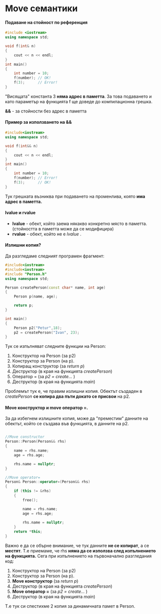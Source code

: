 # Move семантики
#### Подаване на стойност по референция
```c++
#include <iostream>
using namespace std;

void f(int& n)
{
	cout << n << endl;
}
int main()
{
	int number = 10;
	f(number); // OK!
	f(3);      // Error!
}
 ```
"Висящата" константа 3 **няма адрес в паметта**. За това подаването и като параметър на функцията f ще доведе до компилационна грешка. 

**&&** - за стойности без адрес в паметта
#### Пример за използването на &&
```c++
#include<iostream>
using namespace std;

void f(int&& n)
{
	cout << n << endl;
}
int main()
{
	int number = 10;
	f(number); // Error!
	f(3);      // OK!
}
 ```
Тук грешката възниква при подаването на променлива, която **има адрес в паметта.**
#### lvalue и rvalue

 - **lvalue** - обект, който заема някакво конкретно място в паметта. (стойността в паметта може да се модифицира)
 - **rvalue** - обект, който не е  *lvalue* .

#### Излишни копия?
Да разгледаме следният програмен фрагмент:
 
```c++
#include<iostream>
#include<iostream>
#include "Person.h"
using namespace std;

Person createPerson(const char* name, int age)
{
	Person p(name, age);

	return p;
}

int main()
{
	Person p2("Petur",18);
	p2 = createPerson("Ivan", 23);
}
 ```
Тук се изпълняват следните функции на Person:

 1. Конструктор на Person (за p2)
 2. Конструктор за Person (на p).
 3. Копиращ конструктор (за *return p*)
 4. Деструктор (в края на функцията *createPerson*)
 5. Оператор = (за *p2 = create...* )   
 6. Деструктор (в края на функцията *main*)

Проблемът тук е, че правим излишни копия.  Обектът създаден в *createPerson* **се копира два пъти докато се присвои** на p2.
#### Move конструктор и move оператор =.
За да избегнем излишните копия, може да "преместим" данните на обектът, който се създава във функцията, в данните на p2.
```c++

//Move constructor
Person::Person(Person&& rhs)
{
	name = rhs.name;
	age = rhs.age;

	rhs.name = nullptr;
}

//Move operator=
Person& Person::operator=(Person&& rhs)
{
	if (this != &rhs)
	{
		free();

		name = rhs.name;
		age = rhs.age;
		
		rhs.name = nullptr;
	}
	return *this;
}
 ```
 
 Важно е да се обърне внимание, че тук данните **не се копират**, а се **местят**. Т.е приемаме, че rhs **няма да се използва след изпълнението на функцията.**
 Сега при изпълнението на първоначално разгледания код:
  1. Конструктор на Person (за p2)
 2. Конструктор за Person (на p).
 3. **Move конструктор** (за *return p*)
 4. Деструктор (в края на функцията *createPerson*)
 5. **Move oператор =** (за *p2 = create...* )   
 6. Деструктор (в края на функцията *main*)

Т.е тук си спестихме 2 копия за динамичната памет в Person.
